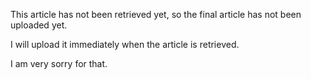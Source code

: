This article has not been retrieved yet, so the final article has not been uploaded yet. 

I will upload it immediately when the article is retrieved. 

I am very sorry for that.
